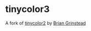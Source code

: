 # tinycolor3

A fork of [tinycolor2](https://github.com/bgrins/TinyColor) by [Brian Grinstead](https://github.com/bgrins)

